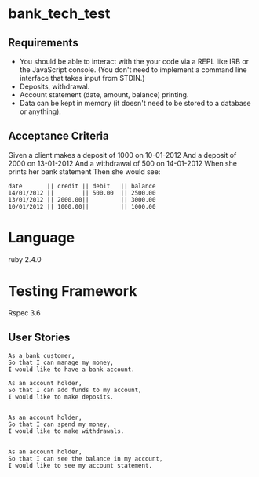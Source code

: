 # bank_tech_test
Requirements
-----
* You should be able to interact with the your code via a REPL like IRB or the JavaScript console. (You don't need to implement a command line interface that takes input from STDIN.)
* Deposits, withdrawal.
* Account statement (date, amount, balance) printing.
* Data can be kept in memory (it doesn't need to be stored to a database or anything).

Acceptance Criteria
-----
Given a client makes a deposit of 1000 on 10-01-2012 And a deposit of 2000 on 13-01-2012 And a withdrawal of 500 on 14-01-2012 When she prints her bank statement Then she would see:

```
date       || credit || debit   || balance
14/01/2012 ||        || 500.00  || 2500.00
13/01/2012 || 2000.00||         || 3000.00
10/01/2012 || 1000.00||         || 1000.00
```

# Language

 ruby 2.4.0

 # Testing Framework

 Rspec 3.6


User Stories
-----
```
As a bank customer,
So that I can manage my money,
I would like to have a bank account.  

As an account holder,
So that I can add funds to my account,
I would like to make deposits.


As an account holder,
So that I can spend my money,
I would like to make withdrawals.


As an account holder,
So that I can see the balance in my account,
I would like to see my account statement.

```
